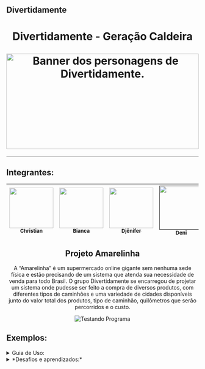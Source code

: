 ## Divertidamente
<h1 align="center">
  <p align="center"> Divertidamente - Geração Caldeira </p>
<img width="100%" height="250px" src="https://i.pinimg.com/originals/0d/8a/0b/0d8a0bf3f22c75daa3472466dbe8f327.jpg" alt="Banner dos personagens de Divertidamente.">
</h1>

----------------------------------------

## Integrantes:

<div align="center">
  
| [<img loading="lazy" src="https://64.media.tumblr.com/f22960638c895e86616814d91efa6c7a/3a3e3ac34207e128-c7/s500x750/91ae06f463dcc9b9552ad25424a28417e651c87f.png" width=115 height=106><br><sub>Christian</sub>](https://github.com/Jujubileuu) |  [<img loading="lazy" src="https://i.pinimg.com/originals/21/51/0f/21510f1196e0595b195ca57a57980e39.jpg" width=115 height=106><br><sub>Bianca</sub>](https://github.com/bian-ka) |  [<img loading="lazy" src="https://static.wikia.nocookie.net/disney/images/a/ad/Profile_-_Sadness.png/revision/latest?cb=20190902211738" width=115 height=106><br><sub>Djênifer</sub>](https://github.com/DjGurskas)  | [<img loading="lazy" src="https://64.media.tumblr.com/13802dc813d75f8def828c701aeeb263/91a33263604646e6-87/s500x750/46c94c9433f93507bee50f602f843d7cc237df81.pnj" width=115><br><sub>Deni</sub>]()  | [<img loading="lazy" src="https://i.pinimg.com/originals/45/9e/36/459e36a3e8623c57609ef5a77737b19b.jpg" width=115 height=106 ><br><sub>Marco</sub>](https://github.com/MarquinCss) | 
| :---: | :---: | :---: | :---: | :---: |

</div> 

<div align="center">
  
   ## Projeto Amarelinha
   
A “Amarelinha” é um supermercado online gigante sem nenhuma sede física e estão precisando de um sistema que atenda sua necessidade de venda para todo Brasil. O grupo Divertidamente se encarregou de projetar um sistema onde pudesse ser feito a compra de diversos produtos, com diferentes tipos de caminhões e uma variedade de cidades disponíveis junto do valor total dos produtos, tipo de caminhão, quilômetros que serão percorridos e o custo.

![Testando Programa](https://github.com/DjGurskas/projeto-revisao-divertidamente/assets/115740827/66d791a1-0013-4a93-801d-1d52255e04c4)


</div>

## Exemplos:
  
<details> 
    <summary> Guia de Uso:</summary>

  
   1. Inicie o programa pela classe Sistema.java; <br>
    2. Digite *1* para adicionar os produtos desejados e suas quantidades; <br>
    3. Digite *2* se deseja remover algum produto; <br>
    4. Digite *3* para mostrar os produtos desejados; <br>
    5. Digite *4* para cadastrar o transporte;  <br>
    6. Digite *5* para consultar as cidades disponíveis e escolher a cidade de partida e de destino; <br>
    7. Digite *6* para visualizar os dados estatísticos; <br>
    8. Digite *7* para encerrar o programa. <br>
  
  </details>
  <details>
<summary> *Desafios e aprendizados:*</summary>
    - *Desafio:* o grupo teve um pouco de dificuldade para organizar o que precisava ser feito e em qual ordem. <br>
    - *Desafio:* dificuldade em entender o gradle. <br>
    - *Desafio:* dificuldade com a distribuição de tarefas. <br>
    - *Desafio:* trabalhar em equipe. <br>
    - *Desafio:* dificuldade em entender o exercício proposto. <br>
    - *Aprendizados:* mais conhecimento em Java <br>
    - *Aprendizados:* trabalhar em equipe. <br>
    - *Aprendizados:* trabalhar com branch, pull request, merge.  <br>
    </details>
